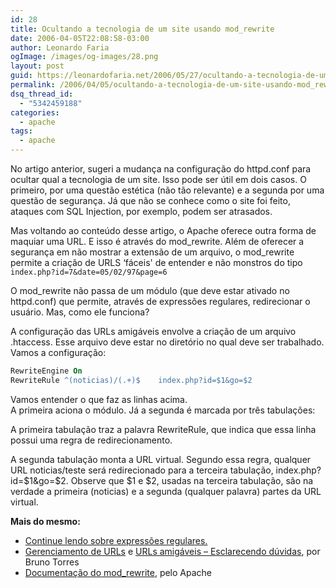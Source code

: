 ```yaml
---
id: 28
title: Ocultando a tecnologia de um site usando mod_rewrite
date: 2006-04-05T22:08:58-03:00
author: Leonardo Faria
ogImage: /images/og-images/28.png
layout: post
guid: https://leonardofaria.net/2006/05/27/ocultando-a-tecnologia-de-um-site-usando-mod_rewrite/
permalink: /2006/04/05/ocultando-a-tecnologia-de-um-site-usando-mod_rewrite/
dsq_thread_id:
  - "5342459188"
categories:
  - apache
tags:
  - apache
---
```

No artigo anterior, sugeri a mudança na configuração do httpd.conf para ocultar qual a tecnologia de um site. Isso pode ser útil em dois casos. O primeiro, por uma questão estética (não tão relevante) e a segunda por uma questão de segurança. Já que não se conhece como o site foi feito, ataques com SQL Injection, por exemplo, podem ser atrasados.  
<!--more-->


Mas voltando ao conteúdo desse artigo, o Apache oferece outra forma de maquiar uma URL. E isso é através do mod\_rewrite. Além de oferecer a segurança em não mostrar a extensão de um arquivo, o mod\_rewrite permite a criação de URLS &#8216;fáceis' de entender e não monstros do tipo `index.php?id=7&date=05/02/97&page=6`

O mod_rewrite não passa de um módulo (que deve estar ativado no httpd.conf) que permite, através de expressões regulares, redirecionar o usuário. Mas, como ele funciona? <!--more-->

A configuração das URLs amigáveis envolve a criação de um arquivo .htaccess. Esse arquivo deve estar no diretório no qual deve ser trabalhado. Vamos a configuração:

```apache
RewriteEngine On
RewriteRule ^(noticias)/(.+)$	 index.php?id=$1&go=$2
```

Vamos entender o que faz as linhas acima.  
A primeira aciona o módulo. Já a segunda é marcada por três tabulações:

A primeira tabulação traz a palavra RewriteRule, que indica que essa linha possui uma regra de redirecionamento.

A segunda tabulação monta a URL virtual. Segundo essa regra, qualquer URL noticias/teste será redirecionado para a terceira tabulação, index.php?id=$1&go=$2. Observe que $1 e $2, usadas na terceira tabulação, são na verdade a primeira (noticias) e a segunda (qualquer palavra) partes da URL virtual.

**Mais do mesmo:**  

- [Continue lendo sobre expressões regulares.](http://guia-er.sourceforge.net/guia-er.html)  
- [Gerenciamento de URLs](http://www.brunotorres.net/web/urls) e [URLs amigáveis – Esclarecendo dúvidas](http://www.brunotorres.net/web/urls-again), por Bruno Torres  
- [Documentação do mod_rewrite](http://httpd.apache.org/docs-2.0/mod/mod_rewrite.html), pelo Apache
